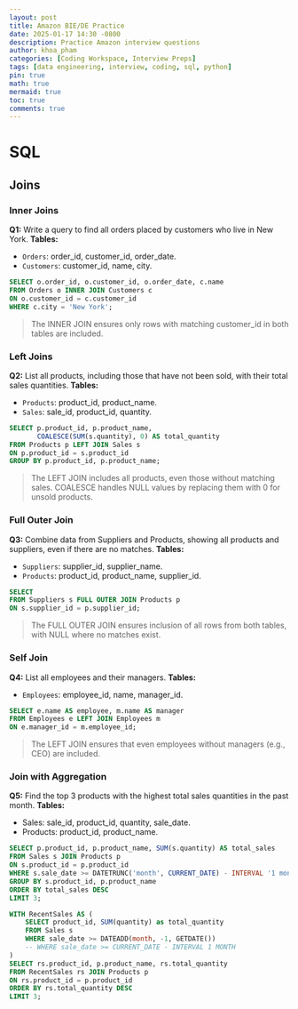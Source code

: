 ```yaml
---
layout: post
title: Amazon BIE/DE Practice
date: 2025-01-17 14:30 -0800
description: Practice Amazon interview questions
author: khoa_pham
categories: [Coding Workspace, Interview Preps]
tags: [data engineering, interview, coding, sql, python]
pin: true
math: true
mermaid: true
toc: true
comments: true
---
```


# SQL

## Joins

### Inner Joins

**Q1:** Write a query to find all orders placed by customers who live in New York.
**Tables:**
- `Orders`: order_id, customer_id, order_date.
- `Customers`: customer_id, name, city.

```sql
SELECT o.order_id, o.customer_id, o.order_date, c.name
FROM Orders o INNER JOIN Customers c
ON o.customer_id = c.customer_id
WHERE c.city = 'New York';
```

> The INNER JOIN ensures only rows with matching customer_id in both tables are included.

### Left Joins

**Q2:** List all products, including those that have not been sold, with their total sales quantities.
**Tables:**
- `Products`: product_id, product_name.
- `Sales`: sale_id, product_id, quantity.

```sql
SELECT p.product_id, p.product_name,
       COALESCE(SUM(s.quantity), 0) AS total_quantity
FROM Products p LEFT JOIN Sales s
ON p.product_id = s.product_id
GROUP BY p.product_id, p.product_name;
```

> The LEFT JOIN includes all products, even those without matching sales.
> COALESCE handles NULL values by replacing them with 0 for unsold products.

### Full Outer Join
**Q3:** Combine data from Suppliers and Products, showing all products and suppliers, even if there are no matches.
**Tables:**
- `Suppliers`: supplier_id, supplier_name.
- `Products`: product_id, product_name, supplier_id.

```sql
SELECT 
FROM Suppliers s FULL OUTER JOIN Products p
ON s.supplier_id = p.supplier_id;
```

> The FULL OUTER JOIN ensures inclusion of all rows from both tables, with NULL where no matches exist.

### Self Join
**Q4:** List all employees and their managers.
**Tables:**
- `Employees`: employee_id, name, manager_id.

```sql
SELECT e.name AS employee, m.name AS manager
FROM Employees e LEFT JOIN Employees m
ON e.manager_id = m.employee_id;
```

> The LEFT JOIN ensures that even employees without managers (e.g., CEO) are included.

### Join with Aggregation
**Q5:** Find the top 3 products with the highest total sales quantities in the past month.
**Tables:**
- Sales: sale_id, product_id, quantity, sale_date.
- Products: product_id, product_name.

```sql
SELECT p.product_id, p.product_name, SUM(s.quantity) AS total_sales
FROM Sales s JOIN Products p
ON s.product_id = p.product_id
WHERE s.sale_date >= DATETRUNC('month', CURRENT_DATE) - INTERVAL '1 month'
GROUP BY s.product_id, p.product_name
ORDER BY total_sales DESC
LIMIT 3;
```

```sql
WITH RecentSales AS (
    SELECT product_id, SUM(quantity) as total_quantity
    FROM Sales s
    WHERE sale_date >= DATEADD(month, -1, GETDATE())
    -- WHERE sale_date >= CURRENT_DATE - INTERVAL 1 MONTH
)
SELECT rs.product_id, p.product_name, rs.total_quantity
FROM RecentSales rs JOIN Products p
ON rs.product_id = p.product_id
ORDER BY rs.total_quantity DESC
LIMIT 3;
```